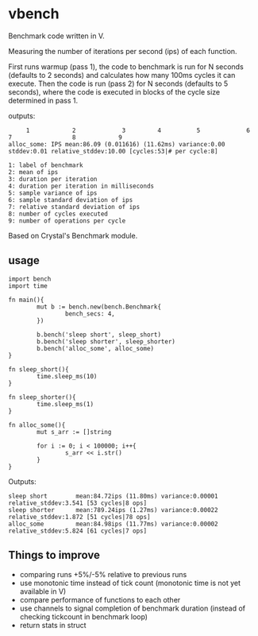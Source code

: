 # vbench

Benchmark code written in V.

Measuring the number of iterations per second (ips) of each function.

First runs warmup (pass 1), the code to benchmark is run for N seconds (defaults to 2 seconds) and calculates how many 100ms cycles it can execute.
Then the code is run (pass 2) for N seconds (defaults to 5 seconds), where the code is executed in blocks of the cycle size determined in pass 1.

outputs:

```
     1            2             3         4          5             6                7                 8            9
alloc_some: IPS mean:86.09 (0.011616) (11.62ms) variance:0.00 stddev:0.01 relative_stddev:10.00 [cycles:53|# per cycle:8]

1: label of benchmark
2: mean of ips
3: duration per iteration
4: duration per iteration in milliseconds
5: sample variance of ips
6: sample standard deviation of ips
7: relative standard deviation of ips
8: number of cycles executed
9: number of operations per cycle
```

Based on Crystal's Benchmark module.

## usage

```
import bench
import time

fn main(){
        mut b := bench.new(bench.Benchmark{
                bench_secs: 4,
        })

        b.bench('sleep short', sleep_short)
        b.bench('sleep shorter', sleep_shorter)
        b.bench('alloc_some', alloc_some)
}

fn sleep_short(){
        time.sleep_ms(10)
}

fn sleep_shorter(){
        time.sleep_ms(1)
}

fn alloc_some(){
        mut s_arr := []string

        for i := 0; i < 100000; i++{
                s_arr << i.str()
        }
}
```

Outputs:

```
sleep short        mean:84.72ips (11.80ms) variance:0.00001 relative_stddev:3.541 [53 cycles|8 ops]
sleep shorter      mean:789.24ips (1.27ms) variance:0.00022 relative_stddev:1.872 [51 cycles|78 ops]
alloc_some         mean:84.98ips (11.77ms) variance:0.00002 relative_stddev:5.824 [61 cycles|7 ops]
```

## Things to improve

- comparing runs +5%/-5% relative to previous runs
- use monotonic time instead of tick count (monotonic time is not yet available in V)
- compare performance of functions to each other
- use channels to signal completion of benchmark duration (instead of checking tickcount in benchmark loop)
- return stats in struct
